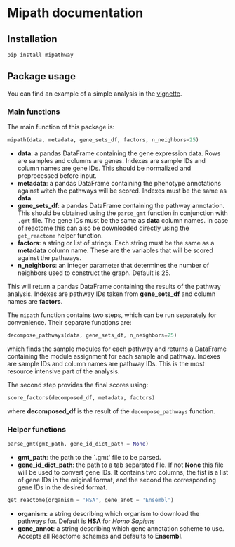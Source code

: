 # Mipath documentation

## Installation

```
pip install mipathway
```

## Package usage

You can find an example of a simple analysis in the [vignette](MIPath_vignette.ipynb).

### Main functions

The main function of this package is:

```python
mipath(data, metadata, gene_sets_df, factors, n_neighbors=25)
```

* **data**: a pandas DataFrame containing the gene expression data. Rows are samples and columns are genes. Indexes are sample IDs and column names are gene IDs. This should be normalized and preprocessed before input.
* **metadata**: a pandas DataFrame containing the phenotype annotations against witch the pathways will be scored. Indexes must be the same as **data**.
* **gene_sets_df**: a pandas DataFrame containing the pathway annotation. This should be obtained using the `parse_gmt` function in conjunction with `.gmt` file. The gene IDs must be the same as **data** column names. In case of reactome this can also be downloaded directly using the `get_reactome` helper function.
* **factors**: a string or list of strings. Each string must be the same as a **metadata** column name. These are the variables that will be scored against the pathways.
* **n_neighbors**: an integer parameter that determines the number of neighbors used to construct the graph. Default is 25.

This will return a pandas DataFrame containing the results of the pathway analysis. Indexes are pathway IDs taken from **gene_sets_df** and column names are **factors**.

The `mipath` function contains two steps, which can be run separately for convenience. Their separate functions are:

```python
decompose_pathways(data, gene_sets_df, n_neighbors=25)
```

which finds the sample modules for each pathway and returns a DataFrame containing the module assignment for each sample and pathway. Indexes are sample IDs and column names are pathway IDs. This is the most resource intensive part of the analysis.

The second step provides the final scores using:


```python
score_factors(decomposed_df, metadata, factors)
```

where **decomposed_df** is the result of the `decompose_pathways` function.

### Helper functions

```python
parse_gmt(gmt_path, gene_id_dict_path = None)
```

* **gmt_path**: the path to the `.gmt' file to be parsed.
* **gene_id_dict_path**: the path to a tab separated file. If not **None** this file will be used to convert gene IDs. It contains two columns, the fist is a list of gene IDs in the original format, and the second the corresponding gene IDs in the desired format.


```python
get_reactome(organism = 'HSA', gene_anot = 'Ensembl')
```

* **organism**: a string describing which organism to download the pathways for. Default is **HSA** for *Homo Sapiens*
* **gene_annot**: a string describing which gene annotation scheme to use. Accepts all Reactome schemes and defaults to **Ensembl**.
